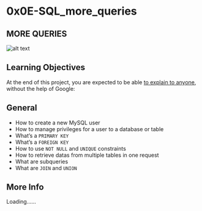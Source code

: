 # 0x0E-SQL_more_queries

## MORE QUERIES

![alt text](https://s3.amazonaws.com/intranet-projects-files/holbertonschool-higher-level_programming+/274/66988091.jpg)

## Learning Objectives

At the end of this project, you are expected to be able [to explain to anyone](https://fs.blog/feynman-learning-technique/), without the help of Google:

## General

* How to create a new MySQL user
* How to manage privileges for a user to a database or table
* What’s a `PRIMARY KEY`
* What’s a `FOREIGN KEY`
* How to use `NOT NULL` and `UNIQUE` constraints
* How to retrieve datas from multiple tables in one request
* What are subqueries
* What are `JOIN` and `UNION`

## More Info

Loading......
